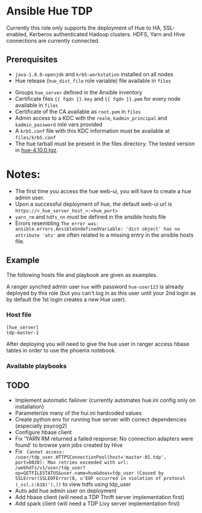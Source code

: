 # Ansible Hue TDP

Currently this role only supports the deployment of Hue to HA, SSL-enabled, Kerberos authenticated Hadoop clusters. HDFS, Yarn and Hive connections are currently connected.

## Prerequisites

- `java-1.8.0-openjdk` and `krb5-workstation` installed on all nodes
- Hue release (`hue_dist_file` role variable) file available in `files`
<!-- - Ranger TDP Hadoop plugin release .tar.gz (`ranger_hdfs_dist_file` role variable) file available in `files` -->
- Groups `hue_server` defined in the Ansible inventory
- Certificate files `{{ fqdn }}.key` and `{{ fqdn }}.pem` for every node available in `files`
- Certificate of the CA available as `root.pem` in `files`
- Admin access to a KDC with the `realm`, `kadmin_principal` and `kadmin_password` role vars provided
- A `krb5.conf` file with this KDC information must be available at `files/krb5.conf`
- The hue tarball must be present in the files directory. The tested version in [hue-4.10.0.tgz](https://cdn.gethue.com/downloads/hue-4.10.0.tgz).

# Notes:
- The first time you access the hue web-ui, you will have to create a hue admin user.
- Upon a successful deployment of hue, the default web-ui url is `https://<_hue_server_host_>:<hue_port>`
- `yarn_rm` and `hdfs_nn` *must* be defined in the ansible hosts file
- Errors resembling `The error was: ansible.errors.AnsibleUndefinedVariable: 'dict object' has no attribute 'ats'` are often related to a missing entry in the ansible hosts file.

## Example

The following hosts file and playbook are given as examples.

A ranger synched admin user `hue` with password `hue-user123` is already deployed by this role (but you can't log in as this user until your 2nd login as by default the 1st login creates a new Hue user).

### Host file

```
[hue_server]
tdp-master-1
```

After deploying you will need to give the hue user in ranger access hbase tables in order to use the phoenix notebook.

### Available playbooks

## TODO

- Implement automatic failover (currently automates hue.ini config only on installation)
- Parameterize many of the hui.ini hardcoded values
- Create python env for running hue server with correct dependencies (especially psycog2)
- Configure hbase client
- Fix 'YARN RM returned a failed response: No connection adapters were found' to browse yarn jobs created by Hive
- Fix ` Cannot access: /user/tdp_user.HTTPSConnectionPool(host='master-01.tdp', port=8020): Max retries exceeded with url: /webhdfs/v1/user/tdp_user?op=GETFILESTATUS&user.name=hue&doas=tdp_user (Caused by SSLError(SSLEOFError(8, u'EOF occurred in violation of protocol (_ssl.c:618)'),))` to view hdfs using tdp_user
- Auto add hue admin user on deployment
- Add hbase client (will need a TDP Thrift server implementation first)
- Add spark client (will need a TDP Livy server implementation first)
